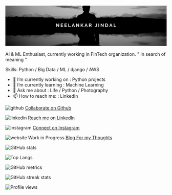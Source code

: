 ![](https://github.com/neelankar/neelankar/blob/master/profile.png)

AI & ML Enthusiast, currently working in FinTech organization.
" In search of meaning "

Skills: Python / Big Data / ML / django / AWS

- 🔭 I’m currently working on : Python projects 
- 🌱 I’m currently learning : Machine Learning 
- 💬 Ask me about : Life / Python / Photography 
- 📫 How to reach me: : LinkedIn 


<img src='https://cdn.jsdelivr.net/npm/simple-icons@3.0.1/icons/github.svg' alt='github' height='40'> [Collaborate on Github](https://github.com/neelankar)

<img src='https://cdn.jsdelivr.net/npm/simple-icons@3.0.1/icons/linkedin.svg' alt='linkedin' height='40'> [Reach me on LinkedIn](https://www.linkedin.com/in/https://www.linkedin.com/in/neelankar-jindal-992091127//)

<img src='https://cdn.jsdelivr.net/npm/simple-icons@3.0.1/icons/instagram.svg' alt='instagram' height='40'> [Connect on Instagram](https://www.instagram.com/neelankarjindal/)  

<img src='https://cdn.jsdelivr.net/npm/simple-icons@3.0.1/icons/icloud.svg' alt='website' height='40'> Work in Progress [Blog For my Thoughts](https://neelankar.home.blog)  

![GitHub stats](https://github-readme-stats.vercel.app/api?username=neelankar&show_icons=true)  

![Top Langs](https://github-readme-stats.vercel.app/api/top-langs/?username=neelankar&hide=TeX&layout=compact)

![GitHub metrics](https://metrics.lecoq.io/neelankar)  

![GitHub streak stats](https://github-readme-streak-stats.herokuapp.com/?user=neelankar)  

![Profile views](https://gpvc.arturio.dev/neelankar)  
